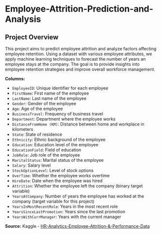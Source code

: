 # Employee-Attrition-Prediction-and-Analysis

## Project Overview
This project aims to predict employee attrition and analyze factors affecting employee retention. Using a dataset with various employee attributes, we apply machine learning techniques to forecast the number of years an employee stays at the company. The goal is to provide insights into employee retention strategies and improve overall workforce management.

**Columns:**
- `EmployeeID`: Unique identifier for each employee
- `FirstName`: First name of the employee
- `LastName`: Last name of the employee
- `Gender`: Gender of the employee
- `Age`: Age of the employee
- `BusinessTravel`: Frequency of business travel
- `Department`: Department where the employee works
- `DistanceFromHome (KM)`: Distance between home and workplace in kilometers
- `State`: State of residence
- `Ethnicity`: Ethnic background of the employee
- `Education`: Education level of the employee
- `EducationField`: Field of education
- `JobRole`: Job role of the employee
- `MaritalStatus`: Marital status of the employee
- `Salary`: Salary level
- `StockOptionLevel`: Level of stock options
- `OverTime`: Whether the employee works overtime
- `HireDate`: Date when the employee was hired
- `Attrition`: Whether the employee left the company (binary target variable)
- `YearsAtCompany`: Number of years the employee has worked at the company (target variable for this project)
- `YearsInMostRecentRole`: Years in the most recent role
- `YearsSinceLastPromotion`: Years since the last promotion
- `YearsWithCurrManager`: Years with the current manager

**Source:**
Kaggle - [HR-Analytics-Employee-Attrition-&-Performance-Data](https://www.kaggle.com/datasets/mahmoudemadabdallah/hr-analytics-employee-attrition-and-performance?select=Employee.csv)
